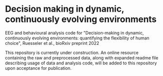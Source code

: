 # Decision making in dynamic, continuously evolving environments
EEG and behavioural analysis code for "Decision-making in dynamic, continuously evolving environments: quantifying the flexibility of human choice", Ruesseler et al., bioRxiv preprint 2022

This repository is currently under construction. An online resource containing the raw and preprocessed data, along with expanded readme file describing usage of data and analysis code, will be added to this repository upon acceptance for publication.
